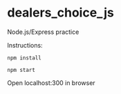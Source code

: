 # dealers_choice_js
 Node.js/Express practice


Instructions:

`npm install`


`npm start`

Open localhost:300 in browser

